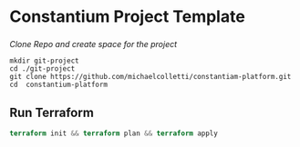 # Constantium Project Template

###
*Clone Repo and create space for the project*

```
mkdir git-project
cd ./git-project
git clone https://github.com/michaelcolletti/constantiam-platform.git
cd  constantium-platform
```

## Run Terraform 
``` terraform 
terraform init && terraform plan && terraform apply
```
